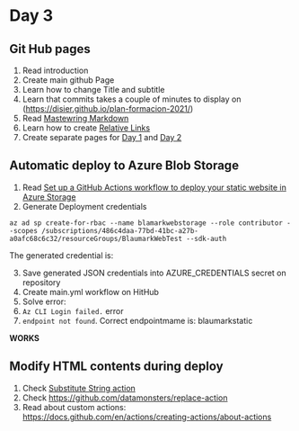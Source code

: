 # Day 3

## Git Hub pages

1. Read introduction
2. Create main github Page
  1. Learn how to change Title and subtitle
  2. Learn that commits takes a couple of minutes to display on (https://disier.github.io/plan-formacion-2021/)
  3. Read [Mastewring Markdown](https://guides.github.com/features/mastering-markdown/)
  4. Learn how to create [Relative Links](https://github.blog/2016-12-05-relative-links-for-github-pages/)
3. Create separate pages for [Day 1](day1.md) and [Day 2](day2.md)

## Automatic deploy to Azure Blob Storage

1. Read [Set up a GitHub Actions workflow to deploy your static website in Azure Storage](https://docs.microsoft.com/es-es/azure/storage/blobs/storage-blobs-static-site-github-actions)
2. Generate Deployment credentials

  `az ad sp create-for-rbac --name blamarkwebstorage --role contributor --scopes /subscriptions/486c4daa-77bd-41bc-a27b-a0afc68c6c32/resourceGroups/BlaumarkWebTest --sdk-auth`

  The generated credential is:

3. Save generated JSON credentials into AZURE_CREDENTIALS secret on repository
4. Create main.yml workflow on HitHub
5. Solve error: 
  1. `Az CLI Login failed.` error
  2. `endpoint not found`. Correct endpointmame is: blaumarkstatic

**WORKS**

## Modify HTML contents during deploy

1. Check [Substitute String action](https://github.com/marketplace/actions/substitute-string)
2. Check https://github.com/datamonsters/replace-action
3. Read about custom actions: https://docs.github.com/en/actions/creating-actions/about-actions
